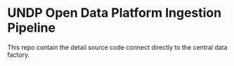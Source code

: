 # UNDP Open Data Platform Ingestion Pipeline
This repo contain the detail source code connect directly to the central data factory.
